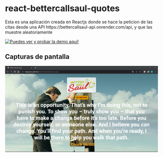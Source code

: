 <h1>react-bettercallsaul-quotes</h1>

<p>Esta es una aplicación creada en Reactjs donde se hace la peticion de las citas desde una API https://bettercallsaul-api.onrender.com/api, 
y que las muestre aleatoriamente</p>

[![Puedes ver y probar la demo aqui!](URL_del_enlace)](https://miguejuarz.github.io/react-bettercallsaul-quotes)

<h2>Capturas de pantalla</h2>
<img src="public/screenshot/saul2.png">
